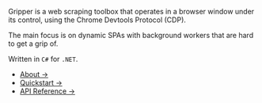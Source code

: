 Gripper is a web scraping toolbox that operates in a browser window under its control,
using the Chrome Devtools Protocol (CDP).

The main focus is on dynamic SPAs with background workers that are hard to get a grip of.

Written in `C#` for `.NET`.

- [About →](about.md)
- [Quickstart →](quickstart.md)
- [API Reference →](api_reference.md)